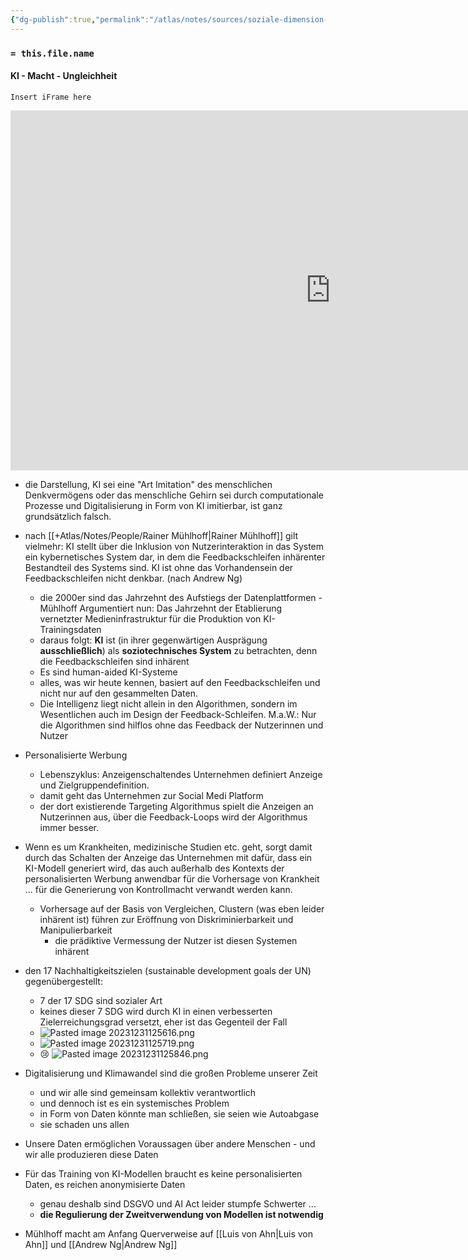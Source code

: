 ```yaml
---
{"dg-publish":true,"permalink":"/atlas/notes/sources/soziale-dimension-von-nachhaltigkeit-und-warum-ist-sie-durch-ki-gefaehrdet/","tags":["class/sourceNote"],"noteIcon":""}
---
```


### `= this.file.name`
#### KI - Macht - Ungleichheit
`Insert iFrame here`
<iframe width="1024" height="576" src="https://media.ccc.de/v/37c3-11937-ki_macht_ungleichheit/oembed" frameborder="0" allowfullscreen></iframe>

- die Darstellung, KI sei eine "Art Imitation" des menschlichen Denkvermögens oder das menschliche Gehirn sei durch computationale Prozesse und Digitalisierung in Form von KI imitierbar, ist ganz grundsätzlich falsch. 
- nach [[+Atlas/Notes/People/Rainer Mühlhoff\|Rainer Mühlhoff]] gilt vielmehr: KI stellt über die Inklusion von Nutzerinteraktion in das System ein kybernetisches System dar, in dem die Feedbackschleifen inhärenter Bestandteil des Systems sind. KI ist ohne das Vorhandensein der Feedbackschleifen nicht denkbar. (nach Andrew Ng)
	- die 2000er sind das Jahrzehnt des Aufstiegs der Datenplattformen - Mühlhoff Argumentiert nun: Das Jahrzehnt der Etablierung vernetzter Medieninfrastruktur für die Produktion von KI-Trainingsdaten
	- daraus folgt: **KI** ist (in ihrer gegenwärtigen Ausprägung **ausschließlich**) als **soziotechnisches System** zu betrachten, denn die Feedbackschleifen sind inhärent
	- Es sind human-aided KI-Systeme
	- alles, was wir heute kennen, basiert auf den Feedbackschleifen und nicht nur auf den gesammelten Daten.
	- Die Intelligenz liegt nicht allein in den Algorithmen, sondern im Wesentlichen auch im Design der Feedback-Schleifen. M.a.W.: Nur die Algorithmen sind hilflos ohne das Feedback der Nutzerinnen und Nutzer 

- Personalisierte Werbung
	- Lebenszyklus: Anzeigenschaltendes Unternehmen definiert Anzeige und Zielgruppendefinition.
	- damit geht das Unternehmen zur Social Medi Platform
	- der dort existierende Targeting Algorithmus spielt die Anzeigen an Nutzerinnen aus, über die Feedback-Loops wird der Algorithmus immer besser.
- Wenn es um Krankheiten, medizinische Studien etc. geht, sorgt damit durch das Schalten der Anzeige das Unternehmen mit dafür, dass ein KI-Modell generiert wird, das auch außerhalb des Kontexts der personalisierten Werbung anwendbar für die Vorhersage von Krankheit ... für die Generierung von Kontrollmacht verwandt werden kann.
	- Vorhersage auf der Basis von Vergleichen, Clustern (was eben leider inhärent ist) führen zur Eröffnung von Diskriminierbarkeit und Manipulierbarkeit
		- die prädiktive Vermessung der Nutzer ist diesen Systemen inhärent

- den 17 Nachhaltigkeitszielen (sustainable development goals der UN) gegenübergestellt:
	- 7 der 17 SDG sind sozialer Art
	- keines dieser 7 SDG wird durch KI in einen verbesserten Zielerreichungsgrad versetzt, eher ist das Gegenteil der Fall
	- ![Pasted image 20231231125616.png](/img/user/+Atlas/Tools/Images/Pasted%20image%2020231231125616.png)
	- ![Pasted image 20231231125719.png](/img/user/+Atlas/Tools/Images/Pasted%20image%2020231231125719.png)
	- 😢 ![Pasted image 20231231125846.png](/img/user/+Atlas/Tools/Images/Pasted%20image%2020231231125846.png)

- Digitalisierung und Klimawandel sind die großen Probleme unserer Zeit
	- und wir alle sind gemeinsam kollektiv verantwortlich
	- und dennoch ist es ein systemisches Problem
	- in Form von Daten könnte man schließen, sie seien wie Autoabgase
	- sie schaden uns allen
- Unsere Daten ermöglichen Voraussagen über andere Menschen - und wir alle produzieren diese Daten
- Für das Training von KI-Modellen braucht es keine personalisierten Daten, es reichen anonymisierte Daten
	- genau deshalb sind DSGVO und AI Act leider stumpfe Schwerter ... 
	- **die Regulierung der Zweitverwendung von Modellen ist notwendig**



- Mühlhoff macht am Anfang Querverweise auf [[Luis von Ahn\|Luis von Ahn]] und [[Andrew Ng\|Andrew Ng]]